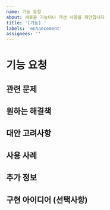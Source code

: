 ```yaml
---
name: 기능 요청
about: 새로운 기능이나 개선 사항을 제안합니다
title: '[기능] '
labels: 'enhancement'
assignees: ''
---
```


# 기능 요청
<!-- 원하는 기능에 대한 명확하고 간결한 설명을 제공해주세요 -->

## 관련 문제
<!-- 이 기능 요청이 어떤 문제와 관련이 있는지 설명해주세요. 예: 항상 [...]할 때 불편함을 느낍니다 -->

## 원하는 해결책
<!-- 원하는 기능이나 변경 사항에 대해 설명해주세요 -->

## 대안 고려사항
<!-- 고려했던 대안이나 다른 해결책에 대해 설명해주세요 -->

## 사용 사례
<!-- 이 기능이 어떻게 사용될 수 있는지 예시를 제공해주세요 -->

## 추가 정보
<!-- 기능 요청에 관련된 추가 정보나 스크린샷을 제공해주세요 -->

## 구현 아이디어 (선택사항)
<!-- 이 기능을 구현하는 방법에 대한 아이디어가 있다면 공유해주세요 -->